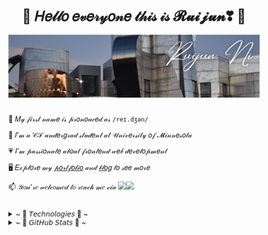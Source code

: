 <h1 align="center"> 🎀 𝐻𝑒𝓁𝓁𝑜 𝑒𝓋𝑒𝓇𝓎𝑜𝓃𝑒 𝓉𝒽𝒾𝓈 𝒾𝓈 𝓡𝓾𝓲𝓳𝓾𝓷❣ 🎀 </h1>

<div>
<a href="https://ruijun-ni.github.io" target="_blank">
    <img src="/assets/bg.jpg">
</a>
</div>
    
<!-- 
<div align="center">
    <img alt="visit count" src="https://visitcount.itsvg.in/api?id=ruijun-ni&icon=0&color=0"/>
</div> 
-->

<br>

<div>
    
🐼 𝑀𝓎 𝒻𝒾𝓇𝓈𝓉 𝓃𝒶𝓂𝑒 𝒾𝓈 𝓅𝓇𝑜𝓃𝑜𝓊𝒸𝑒𝒹 𝒶𝓈 `/reɪ.dʒən/`

💛 𝐼’𝓂 𝒶 𝒞𝒮 𝓊𝓃𝒹𝑒𝓇𝑔𝓇𝒶𝒹 𝓈𝓉𝓊𝒹𝑒𝓃𝓉 𝒶𝓉 𝒰𝓃𝒾𝓋𝑒𝓇𝓈𝒾𝓉𝓎 𝑜𝒻 𝓜𝒾𝓃𝓃𝑒𝓈𝑜𝓉𝒶

💗 𝐼’𝓂 𝓅𝒶𝓈𝓈𝒾𝑜𝓃𝒶𝓉𝑒 𝒶𝒷𝑜𝓊𝓉 𝒻𝓇𝑜𝓃𝓉𝑒𝓃𝒹 𝓌𝑒𝒷 𝒹𝑒𝓋𝑒𝓁𝑜𝓅𝓂𝑒𝓃𝓉

🖥️ 𝐸𝓍𝓅𝓁𝑜𝓇𝑒 𝓂𝓎 [𝓅𝑜𝓇𝓉𝒻𝑜𝓁𝒾𝑜](https://ruijun-ni.github.io) 𝒶𝓃𝒹 [𝒷𝓁𝑜𝑔](https://ruijun-ni.github.io/blog/) 𝓉𝑜 𝓈𝑒𝑒 𝓂𝑜𝓇𝑒

📫 𝒴𝑜𝓊'𝓇𝑒 𝓌𝑒𝓁𝒸𝑜𝓂𝑒𝒹 𝓉𝑜 𝓇𝑒𝒶𝒸𝒽 𝓂𝑒 𝓋𝒾𝒶 <a href="mailto:ruijun23sde@gmail.com" title="Email"><img src="/assets/GmailSM.svg" height="20" aria-hidden="true"></a><a href="https://www.linkedin.com/in/ruijunni/" title="LinkedIn"><img src="/assets/LinkedInSM.svg" height="20" aria-hidden="true"></a>

</div>

<br>


<details>
    <summary>~ 💙 𝘛𝘦𝘤𝘩𝘯𝘰𝘭𝘰𝘨𝘪𝘦𝘴 💙 ~</summary>
    <p align="center">
        <img src="https://img.shields.io/badge/java-%23ED8B00.svg?style=for-the-badge&logo=java&logoColor=white"/>
        <img src="https://img.shields.io/badge/javascript-%23323330.svg?style=for-the-badge&logo=javascript&logoColor=%23F7DF1E"/>
        <img src="https://img.shields.io/badge/python-3670A0?style=for-the-badge&logo=python&logoColor=ffdd54"/>
        <img src="https://img.shields.io/badge/c++-%2300599C.svg?style=for-the-badge&logo=c%2B%2B&logoColor=white" />
        <img src="https://img.shields.io/badge/html5-%23E34F26.svg?style=for-the-badge&logo=html5&logoColor=white" />
        <img src="https://img.shields.io/badge/css3-%231572B6.svg?style=for-the-badge&logo=css3&logoColor=white" />
        <img src="https://img.shields.io/badge/react-%2320232a.svg?style=for-the-badge&logo=react&logoColor=%2361DAFB" />
        <img src="https://img.shields.io/badge/vuejs-%2335495e.svg?style=for-the-badge&logo=vuedotjs&logoColor=%234FC08D" />
        <img src="https://img.shields.io/badge/webpack-%238DD6F9.svg?style=for-the-badge&logo=webpack&logoColor=black" /> 
        <img src="https://img.shields.io/badge/chart.js-F5788D.svg?style=for-the-badge&logo=chart.js&logoColor=white" />
        <img src="https://img.shields.io/badge/NPM-%23000000.svg?style=for-the-badge&logo=npm&logoColor=white" /> 
        <img src="https://img.shields.io/badge/node.js-6DA55F?style=for-the-badge&logo=node.js&logoColor=white" />
        <img src="https://img.shields.io/badge/express.js-%23404d59.svg?style=for-the-badge&logo=express&logoColor=%2361DAFB" />
        <img src="https://img.shields.io/badge/flask-%23000.svg?style=for-the-badge&logo=flask&logoColor=white" />
        <img src="https://img.shields.io/badge/AWS-%23FF9900.svg?style=for-the-badge&logo=amazon-aws&logoColor=white" />
        <img src="https://img.shields.io/badge/firebase-%23039BE5.svg?style=for-the-badge&logo=firebase" />
        <img src="(https://img.shields.io/badge/Amazon%20DynamoDB-4053D6?style=for-the-badge&logo=Amazon%20DynamoDB&logoColor=white" /> 
        <img src="https://img.shields.io/badge/mysql-%2300f.svg?style=for-the-badge&logo=mysql&logoColor=white" />
        <img src="https://img.shields.io/badge/postgres-%23316192.svg?style=for-the-badge&logo=postgresql&logoColor=white" />
        <img src="https://img.shields.io/badge/MongoDB-%234ea94b.svg?style=for-the-badge&logo=mongodb&logoColor=white" /> 
        <img src="https://img.shields.io/badge/Postman-FF6C37?style=for-the-badge&logo=postman&logoColor=white" />
        <img src="https://img.shields.io/badge/docker-%230db7ed.svg?style=for-the-badge&logo=docker&logoColor=white" />
    </p>
</details>


<details>
    <summary>~ 📇 𝘎𝘪𝘵𝘏𝘶𝘣 𝘚𝘵𝘢𝘵𝘴 📇 ~</summary>
    <div align="center">
        <img alt = "GitHub Stats" src="https://github-readme-stats.vercel.app/api?username=ruijun-ni&show_icons=true&hide=issues&icon_color=FFB3C6&hide_border=true&title_color=FF69B4&text_color=FFB3C6&count_private=true&theme=transparent"/>
        <br>
        <img alt = "Top Language" src="https://github-readme-stats.vercel.app/api/top-langs/?username=ruijun-ni&hide=html,&hide_border=true&title_color=FF69B4&text_color=FFB3C6&layout=compact&langs_count=10&theme=transparent"/>
        <br>
        <img src="/profile-3d-contrib/profile-night-view.svg"/>
    </div>
</details>
